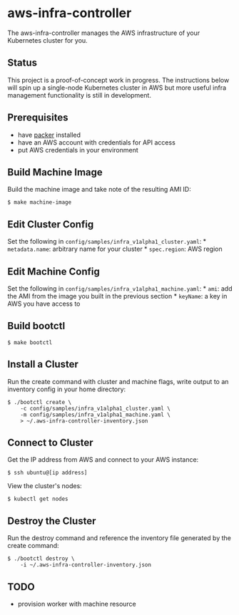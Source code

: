 # aws-infra-controller

The aws-infra-controller manages the AWS infrastructure of your Kubernetes cluster for you.

## Status

This project is a proof-of-concept work in progress.  The instructions below will spin up a single-node Kubernetes cluster in AWS but more useful infra management functionality is still in development.

## Prerequisites

* have [packer](https://www.packer.io/) installed
* have an AWS account with credentials for API access
* put AWS credentials in your environment

## Build Machine Image

Build the machine image and take note of the resulting AMI ID:

    $ make machine-image

## Edit Cluster Config

Set the following in `config/samples/infra_v1alpha1_cluster.yaml`:
    * `metadata.name`: arbitrary name for your cluster
    * `spec.region`: AWS region

## Edit Machine Config

Set the following in `config/samples/infra_v1alpha1_machine.yaml`:
    * `ami`: add the AMI from the image you built in the previous section
    * `keyName`: a key in AWS you have access to

## Build bootctl

    $ make bootctl

## Install a Cluster

Run the create command with cluster and machine flags, write output to an inventory config in your home directory:

    $ ./bootctl create \
        -c config/samples/infra_v1alpha1_cluster.yaml \
        -m config/samples/infra_v1alpha1_machine.yaml \
        > ~/.aws-infra-controller-inventory.json

## Connect to Cluster

Get the IP address from AWS and connect to your AWS instance:

    $ ssh ubuntu@[ip address]

View the cluster's nodes:

    $ kubectl get nodes

## Destroy the Cluster

Run the destroy command and reference the inventory file generated by the create command:

    $ ./bootctl destroy \
        -i ~/.aws-infra-controller-inventory.json

## TODO
* provision worker with machine resource

